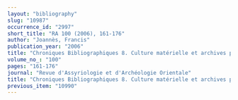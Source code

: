 ```yaml
---
layout: "bibliography"
slug: "10987"
occurrence_id: "2997"
short_title: "RA 100 (2006), 161-176"
author: "Joannès, Francis"
publication_year: "2006"
title: "Chroniques Bibliographiques 8. Culture matérielle et archives privées en Babylonie récente"
volume_no_: "100"
pages: "161-176"
journal: "Revue d'Assyriologie et d'Archéologie Orientale"
title: "Chroniques Bibliographiques 8. Culture matérielle et archives privées en Babylonie récente"
previous_item: "10990"
---
```


